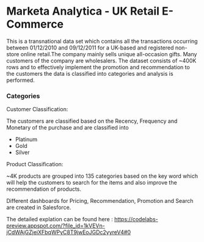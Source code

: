 # Marketa Analytica - UK Retail E-Commerce

This is a transnational data set which contains all the transactions occurring between 01/12/2010 and 09/12/2011 for a UK-based and
registered non-store online retail.The company mainly sells unique all-occasion gifts. Many customers of the company are wholesalers.
The dataset consists of ~400K rows and to effectively implement the promotion and recommendation to the customers the data is classified into categories and analysis is performed.

### Categories

Customer Classification:

The customers are classified based on the Recency, Frequency and Monetary of the purchase and are classified into
- Platinum
- Gold
- Silver

Product Classification:

~4K products are grouped into 135 categories based on the key word which will help the customers to search for the items and also improve the recommendation of products.

Different dashboards for Pricing, Recommendation, Promotion and Search are created in Salesforce.

The detailed explation can be found here : https://codelabs-preview.appspot.com/?file_id=1kVEVn-jCdWAjGZjeiXFbqWPyC8T9jwEoJGDc2yyreV4#0
